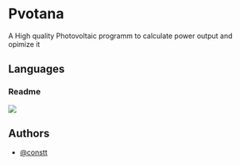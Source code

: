 # Pvotana
A High quality Photovoltaic programm to calculate power output and opimize it

## Languages
### Readme
<a href="https://github.com/Pvotana/.github/blob/main/profile/README-DE.md" alt="Language DE">
        <img src="https://img.shields.io/badge/Lang-DE-red" /></a>

## Authors

- [@constt](https://www.github.com/constt)
